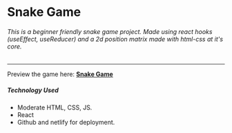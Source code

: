 # Snake Game

###### This is a beginner friendly snake game project. Made using react hooks (useEffect, useReducer) and a 2d position matrix made with html-css at it's core.

---

Preview the game here:
**[Snake Game](https://np-snake-game.netlify.app/)**

##### Technology Used

- Moderate HTML, CSS, JS.
- React
- Github and netlify for deployment.
